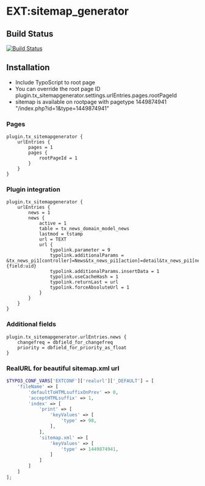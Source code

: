 # EXT:sitemap_generator

## Build Status
[![Build Status](https://travis-ci.org/markussom/sitemap_generator.svg?branch=travis-ci)](https://travis-ci.org/markussom/sitemap_generator)

## Installation

- Include TypoScript to root page
- You can override the root page ID plugin.tx_sitemapgenerator.settings.urlEntries.pages.rootPageId
- sitemap is available on rootpage with pagetype 1449874941 "/index.php?id=1&type=1449874941"

### Pages

```
plugin.tx_sitemapgenerator {
	urlEntries {
		pages = 1
		pages {
			rootPageId = 1
		}
	}
}
```

### Plugin integration

```
plugin.tx_sitemapgenerator {
	urlEntries {
		news = 1
		news {
			active = 1
			table = tx_news_domain_model_news
			lastmod = tstamp
			url = TEXT
			url {
				typolink.parameter = 9
				typolink.additionalParams = &tx_news_pi1[controller]=News&tx_news_pi1[action]=detail&tx_news_pi1[news]={field:uid}
				typolink.additionalParams.insertData = 1
				typolink.useCacheHash = 1
				typolink.returnLast = url
				typolink.forceAbsoluteUrl = 1
			}
		}
	}
}
```

### Additional fields

```
plugin.tx_sitemapgenerator.urlEntries.news {
	changefreq = dbfield_for_changefreq
	priority = dbfield_for_priority_as_float
}
```


### RealURL for beautiful sitemap.xml url

```php
$TYPO3_CONF_VARS['EXTCONF']['realurl']['_DEFAULT'] = [
    'fileName' => [
        'defaultToHTMLsuffixOnPrev' => 0,
        'acceptHTMLsuffix' => 1,
        'index' => [
            'print' => [
                'keyValues' => [
                    'type' => 98,
                ],
            ],
            'sitemap.xml' => [
                'keyValues' => [
                    'type' => 1449874941,
                ]
            ]
        ]
    ]
];

```
